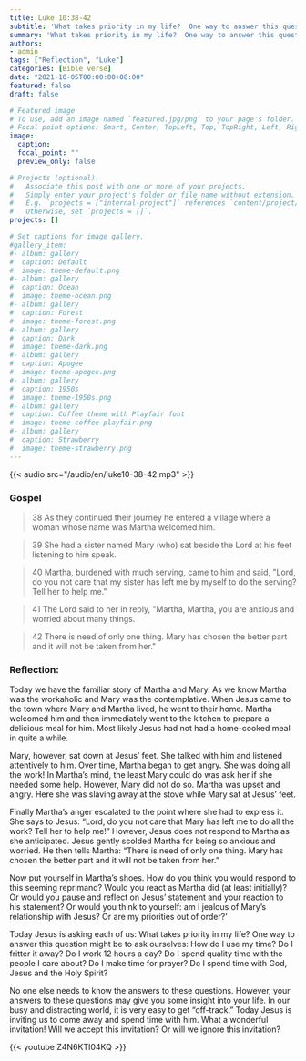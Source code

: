 ```yaml
---
title: Luke 10:38-42
subtitle: 'What takes priority in my life?  One way to answer this question might be to ask ourselves: How do I use my time?  Do I fritter it away?  Do I work 12 hours a day?  Do I spend quality time with the people I care about?  Do I make time for prayer?  Do I spend time with God, Jesus and the Holy Spirit?'
summary: 'What takes priority in my life?  One way to answer this question might be to ask ourselves: How do I use my time?  Do I fritter it away?  Do I work 12 hours a day?  Do I spend quality time with the people I care about?  Do I make time for prayer?  Do I spend time with God, Jesus and the Holy Spirit?'
authors:
- admin
tags: ["Reflection", "Luke"]
categories: [Bible verse]
date: "2021-10-05T00:00:00+08:00"
featured: false
draft: false

# Featured image
# To use, add an image named `featured.jpg/png` to your page's folder.
# Focal point options: Smart, Center, TopLeft, Top, TopRight, Left, Right, BottomLeft, Bottom, BottomRight
image:
  caption:
  focal_point: ""
  preview_only: false

# Projects (optional).
#   Associate this post with one or more of your projects.
#   Simply enter your project's folder or file name without extension.
#   E.g. `projects = ["internal-project"]` references `content/project/deep-learning/index.md`.
#   Otherwise, set `projects = []`.
projects: []

# Set captions for image gallery.
#gallery_item:
#- album: gallery
#  caption: Default
#  image: theme-default.png
#- album: gallery
#  caption: Ocean
#  image: theme-ocean.png
#- album: gallery
#  caption: Forest
#  image: theme-forest.png
#- album: gallery
#  caption: Dark
#  image: theme-dark.png
#- album: gallery
#  caption: Apogee
#  image: theme-apogee.png
#- album: gallery
#  caption: 1950s
#  image: theme-1950s.png
#- album: gallery
#  caption: Coffee theme with Playfair font
#  image: theme-coffee-playfair.png
#- album: gallery
#  caption: Strawberry
#  image: theme-strawberry.png
---
```


{{< audio src="/audio/en/luke10-38-42.mp3" >}}

### Gospel
> 38 As they continued their journey he entered a village where a woman whose name was Martha welcomed him.

> 39 She had a sister named Mary (who) sat beside the Lord at his feet listening to him speak.

> 40 Martha, burdened with much serving, came to him and said, "Lord, do you not care that my sister has left me by myself to do the serving? Tell her to help me."

> 41 The Lord said to her in reply, "Martha, Martha, you are anxious and worried about many things.

> 42 There is need of only one thing. Mary has chosen the better part and it will not be taken from her."

### Reflection:
Today we have the familiar story of Martha and Mary.  As we know Martha was the workaholic and Mary was the contemplative.  When Jesus came to the town where Mary and Martha lived, he went to their home.  Martha welcomed him and then immediately went to the kitchen to prepare a delicious meal for him.  Most likely Jesus had not had a home-cooked meal in quite a while.

Mary, however, sat down at Jesus’ feet.  She talked with him and listened attentively to him.  Over time, Martha began to get angry.  She was doing all the work!  In Martha’s mind, the least Mary could do was ask her if she needed some help.  However, Mary did not do so.  Martha was upset and angry.  Here she was slaving away at the stove while Mary sat at Jesus’ feet.

Finally Martha’s anger escalated to the point where she had to express it.  She says to Jesus: “Lord, do you not care that Mary has left me to do all the work?  Tell her to help me!”  However, Jesus does not respond to Martha as she anticipated.  Jesus gently scolded Martha for being so anxious and worried.  He then tells Martha: “There is need of only one thing.  Mary has chosen the better part and it will not be taken from her.”

Now put yourself in Martha’s shoes.  How do you think you would respond to this seeming reprimand?  Would you react as Martha did (at least initially)?  Or would you pause and reflect on Jesus’ statement and your reaction to his statement?  Or would you think to yourself: am I jealous of Mary’s relationship with Jesus?  Or are my priorities out of order?’

Today Jesus is asking each of us: What takes priority in my life?  One way to answer this question might be to ask ourselves: How do I use my time?  Do I fritter it away?  Do I work 12 hours a day?  Do I spend quality time with the people I care about?  Do I make time for prayer?  Do I spend time with God, Jesus and the Holy Spirit?

No one else needs to know the answers to these questions.  However, your answers to these questions may give you some insight into your life.  In our busy and distracting world, it is very easy to get “off-track.”  Today Jesus is inviting us to come away and spend time with him.  What a wonderful invitation!  Will we accept this invitation?  Or will we ignore this invitation?

{{< youtube Z4N6KTI04KQ >}}
